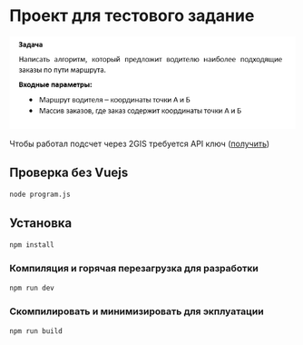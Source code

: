 # Проект для тестового задание

![task](https://github.com/Artanisky/test-task/raw/main/task.png "Описание")

Чтобы работал подсчет через 2GIS требуется API ключ ([получить](https://dev.2gis.ru/order/))

## Проверка без Vuejs

```sh
node program.js
```

## Установка

```sh
npm install
```

### Компиляция и горячая перезагрузка для разработки

```sh
npm run dev
```

### Скомпилировать и минимизировать для экплуатации

```sh
npm run build